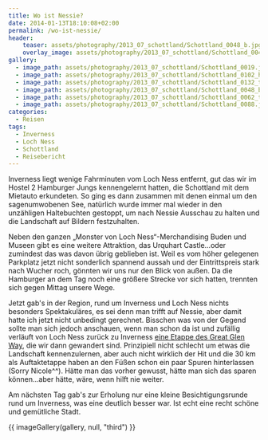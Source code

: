 ```yaml
---
title: Wo ist Nessie?
date: 2014-01-13T18:10:08+02:00
permalink: /wo-ist-nessie/
header:
    teaser: assets/photography/2013_07_schottland/Schottland_0048_b.jpg
    overlay_image: assets/photography/2013_07_schottland/Schottland_0048_b.jpg
gallery:
  - image_path: assets/photography/2013_07_schottland/Schottland_0019.jpg
  - image_path: assets/photography/2013_07_schottland/Schottland_0102_hdr.jpg
  - image_path: assets/photography/2013_07_schottland/Schottland_0132_tonemapped_bw.jpg
  - image_path: assets/photography/2013_07_schottland/Schottland_0048_b.jpg
  - image_path: assets/photography/2013_07_schottland/Schottland_0062_tonemapped.jpg
  - image_path: assets/photography/2013_07_schottland/Schottland_0088.jpg
categories:
  - Reisen
tags:
  - Inverness
  - Loch Ness
  - Schottland
  - Reisebericht
---
```


Inverness liegt wenige Fahrminuten vom Loch Ness entfernt, gut das wir im Hostel 2 Hamburger Jungs kennengelernt hatten, 
die Schottland mit dem Mietauto erkundeten. So ging es dann zusammen mit denen einmal um den sagenumwobenen See, 
natürlich wurde immer mal wieder in den unzähligen Haltebuchten gestoppt, um nach Nessie Ausschau zu halten und die Landschaft auf Bildern festzuhalten.

Neben den ganzen „Monster von Loch Ness“-Merchandising Buden und Museen gibt es eine weitere Attraktion, 
das Urquhart Castle…oder zumindest das was davon übrig geblieben ist. Weil es vom höher gelegenen Parkplatz jetzt 
nicht sonderlich spannend aussah und der Eintrittspreis stark nach Wucher roch, gönnten wir uns nur den Blick von außen. 
Da die Hamburger an dem Tag noch eine größere Strecke vor sich hatten, trennten sich gegen Mittag unsere Wege.

Jetzt gab's in der Region, rund um Inverness und Loch Ness nichts besonders Spektakuläres, 
es sei denn man trifft auf Nessie, aber damit hatte ich jetzt nicht unbedingt gerechnet. 
Bisschen was von der Gegend sollte man sich jedoch anschauen, wenn man schon da ist und zufällig verläuft von Loch Ness 
zurück zu Inverness [eine Etappe des Great Glen Way](http://www.walkhighlands.co.uk/lochness/drumnadrochit-inverness.shtml), 
die wir dann gewandert sind. Prinzipiell nicht schlecht um etwas die Landschaft kennenzulernen, 
aber auch nicht wirklich der Hit und die 30 km als Auftaktetappe haben an den Füßen schon ein paar Spuren hinterlassen (Sorry Nicole^^). 
Hätte man das vorher gewusst, hätte man sich das sparen können…aber hätte, wäre, wenn hilft nie weiter.

Am nächsten Tag gab's zur Erholung nur eine kleine Besichtigungsrunde rund um Inverness, was eine deutlich besser war. 
Ist echt eine recht schöne und gemütliche Stadt.

{{ imageGallery(gallery, null, "third") }}